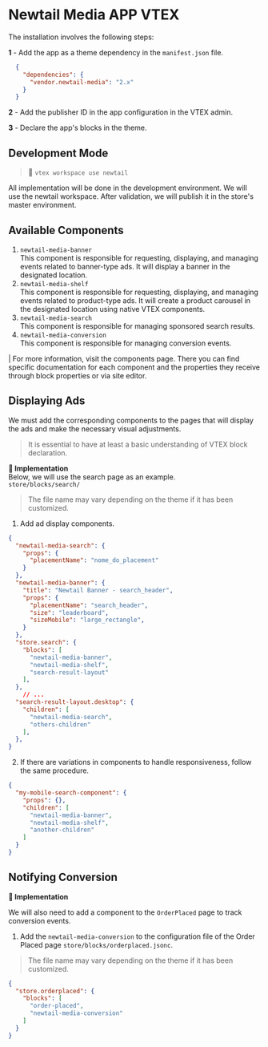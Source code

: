 # Newtail Media APP VTEX

The installation involves the following steps:

**1** - Add the app as a theme dependency in the `manifest.json` file.

```json
  {
    "dependencies": {
      "vendor.newtail-media": "2.x"
    }
  }
```

**2** - Add the publisher ID in the app configuration in the VTEX admin.

**3** - Declare the app's blocks in the theme.

## Development Mode

> 🚧 `vtex workspace use newtail`

All implementation will be done in the development environment. We will use the newtail workspace. After validation, we will publish it in the store's master environment.

## Available Components

1. `newtail-media-banner`  
   This component is responsible for requesting, displaying, and managing events related to banner-type ads. It will display a banner in the designated location.
2. `newtail-media-shelf`  
   This component is responsible for requesting, displaying, and managing events related to product-type ads. It will create a product carousel in the designated location using native VTEX components.
3. `newtail-media-search`  
   This component is responsible for managing sponsored search results.
4. `newtail-media-conversion`  
   This component is responsible for managing conversion events.

| For more information, visit the components page. There you can find specific documentation for each component and the properties they receive through block properties or via site editor.

## Displaying Ads

We must add the corresponding components to the pages that will display the ads and make the necessary visual adjustments.

> It is essential to have at least a basic understanding of VTEX block declaration.

**📘 Implementation**  
Below, we will use the search page as an example.  
`store/blocks/search/`  

> The file name may vary depending on the theme if it has been customized.

1. Add ad display components.

```json
{
  "newtail-media-search": {
    "props": {
      "placementName": "nome_do_placement"
    }
  },
  "newtail-media-banner": {
    "title": "Newtail Banner - search_header",
    "props": {
      "placementName": "search_header",
      "size": "leaderboard",
      "sizeMobile": "large_rectangle",
    }
  },
  "store.search": {
    "blocks": [
      "newtail-media-banner",
      "newtail-media-shelf",
      "search-result-layout"
    ],
  },
	// ...
  "search-result-layout.desktop": {
    "children": [
      "newtail-media-search",
      "others-children"
    ],
  },
}
```

2. If there are variations in components to handle responsiveness, follow the same procedure.

```json
{
  "my-mobile-search-component": {
    "props": {},
    "children": [
      "newtail-media-banner",
      "newtail-media-shelf",
      "another-children"
    ]
  }
}
```

## Notifying Conversion

**📘 Implementation**  

We will also need to add a component to the `OrderPlaced` page to track conversion events.

1. Add the `newtail-media-conversion` to the configuration file of the Order Placed page `store/blocks/orderplaced.jsonc`.

> The file name may vary depending on the theme if it has been customized.

```json
{
  "store.orderplaced": {
    "blocks": [
      "order-placed",
      "newtail-media-conversion"
    ]
  }
}
```